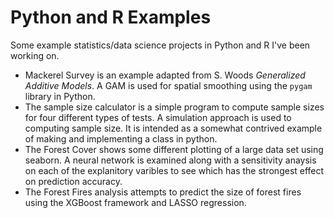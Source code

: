 # Python and R Examples
 Some example statistics/data science projects in Python and R I've been working on.

* Mackerel Survey is an example adapted from S. Woods *Generalized Additive Models*. A GAM is used for spatial smoothing using the `pygam` library in Python.
* The sample size calculator is a simple program to compute sample sizes for four different types of tests. A simulation approach is used to computing sample size. It is intended as a somewhat contrived example of making and implementing a class in python.
* The Forest Cover shows some different plotting of a large data set using seaborn. A neural network is examined along with a sensitivity anaysis on each of the explanitory varibles to see which has the strongest effect on prediction accuracy.
* The Forest Fires analysis attempts to predict the size of forest fires using the XGBoost framework and LASSO regression. 
